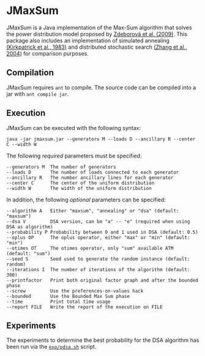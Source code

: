 JMaxSum
===================
JMaxSum is a Java implementation of the Max-Sum algorithm that solves the power distribution model proposed by [Zdeborová et al. (2009)](http://journals.aps.org/pre/abstract/10.1103/PhysRevE.80.046112). This package also includes an implementation of simulated annealing [(Kirkpatrick et al., 1983)](http://science.sciencemag.org/content/220/4598/671) and distributed stochastic search [(Zhang et al., 2004)](http://ac.els-cdn.com/S0004370204001481/1-s2.0-S0004370204001481-main.pdf?_tid=c1dd4508-48ec-11e6-9e88-00000aacb362&acdnat=1468409418_719aadebd6eab7e49029ed25e222739e) for comparison purposes.

Compilation
----------
JMaxSum requires `ant` to compile. The source code can be compiled into a jar with `ant compile jar`.

Execution
----------
JMaxSum can be executed with the following syntax:

    java -jar jmaxsum.jar --generators M --loads D --ancillary R --center C --width W

The following *required* parameters must be specified:

    --generators M	The number of generators
    --loads D		The number of loads connected to each generator
    --ancillary R	The number ancillary lines for each generator
    --center C		The center of the uniform distribution
    --width W		The width of the uniform distribution

In addition, the following *optional* parameters can be specified:

    --algorithm A	Either "maxsum", "annealing" or "dsa" (default: "maxsum")
    --dsa V			DSA version, can be "a" -- "e" (required when using DSA as algorithm)
    --probability P	Probability between 0 and 1 used in DSA (default: 0.5)
    --oplus OP		The oplus operator, either "max" or "min" (default: "min")
    --otimes OT		The otimes operator, only "sum" available ATM (default: "sum")
    --seed S		Seed used to generate the random instance (default: random)
    --iterations I	The number of iterations of the algorithm (default: 300)
    --printfactor	Print both original factor graph and after the bounded phase
    --screw			Use the preferences-on-values hack
    --bounded		Use the Bounded Max Sum phase
    --time			Print total time usage
    --report FILE	Write the report of the execution on FILE

Experiments
----------
The experiments to determine the best probability for the DSA algorithm has been run via the [`exp/pdsa.sh`](https://github.com/mr2c12/jmaxsum/blob/dsa/exp/pdsa.sh) script.
